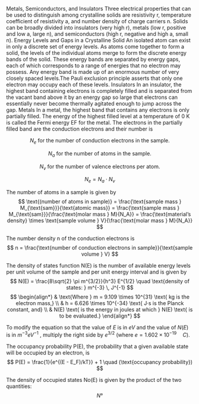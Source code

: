 Metals, Semiconductors, and Insulators Three electrical properties that can be used to distinguish among crystalline solids are resistivity r, temperature coefficient of resistivity a, and number density of charge carriers n. Solids can be broadly divided into insulators (very high r), metals (low r, positive and low a, large n), and semiconductors (high r, negative and high a, small n). Energy Levels and Gaps in a Crystalline Solid An isolated atom can exist in only a discrete set of energy levels. As atoms come together to form a solid, the levels of the individual atoms merge to form the discrete energy bands of the solid. These energy bands are separated by energy gaps, each of which corresponds to a range of energies that no electron may possess. Any energy band is made up of an enormous number of very closely spaced levels.The Pauli exclusion principle asserts that only one electron may occupy each of these levels. Insulators In an insulator, the highest band containing electrons is completely filled and is separated from the vacant band above it by an energy gap so large that electrons can essentially never become thermally agitated enough to jump across the gap. Metals In a metal, the highest band that contains any electrons is only partially filled. The energy of the highest filled level at a temperature of 0 K is called the Fermi energy EF for the metal. The electrons in the partially filled band are the conduction electrons and their number is

$$
N_e \text{ for the number of conduction electrons in the sample.}
$$

$$
N_a \text{ for the number of atoms in the sample.}
$$

$$
N_v \text{ for the number of valence electrons per atom.}
$$

$$
N_e = N_a \cdot N_v
$$

The number of atoms in a sample is given by
$$
\text{(number of atoms in sample)} = \frac{\text{sample mass } M_{\text{sam}}}{\text{atomic mass}} = \frac{\text{sample mass } M_{\text{sam}}}{\frac{\text{molar mass } M}{N_A}} = \frac{\text{material’s density} \times \text{sample volume } V}{\frac{\text{molar mass } M}{N_A}}
$$

The number density n of the conduction electrons is
$$
n = \frac{\text{number of conduction electrons in sample}}{\text{sample volume } V}
$$

The density of states function N(E) is the number of available energy levels per unit volume of the sample and per unit energy interval and is given by
$$
N(E) = \frac{8\sqrt{2} \pi m^{3/2}}{h^3} E^{1/2} \quad \text{density of states: } m^{-3} \, J^{-1}
$$
$$
\begin{align*}
& \text{Where } m = 9.109 \times 10^{31} \text{ kg is the electron mass,} \\
& h = 6.626 \times 10^{-34} \text{ J·s is the Planck constant, and} \\
& N(E) \text{ is the energy in joules at which } N(E) \text{ is to be evaluated.}
\end{align*}
$$

To modify the equation so that the value of $E$ is in $eV$ and the value of $N(E)$ is in $m^{-3} eV^{-1}$ , multiply the right side by $e^{3/2}$ (where $e = 1.602 \times 10^{-19} \quad C$).

The occupancy probability P(E), the probability that a given available state will be occupied by an electron, is
$$
P(E) = \frac{1}{e^{(E - E_F)/kT}} + 1 \quad (\text{occupancy probability})
$$

The density of occupied states No(E) is given by the product of the two quantities: 
$$
N°
$$

